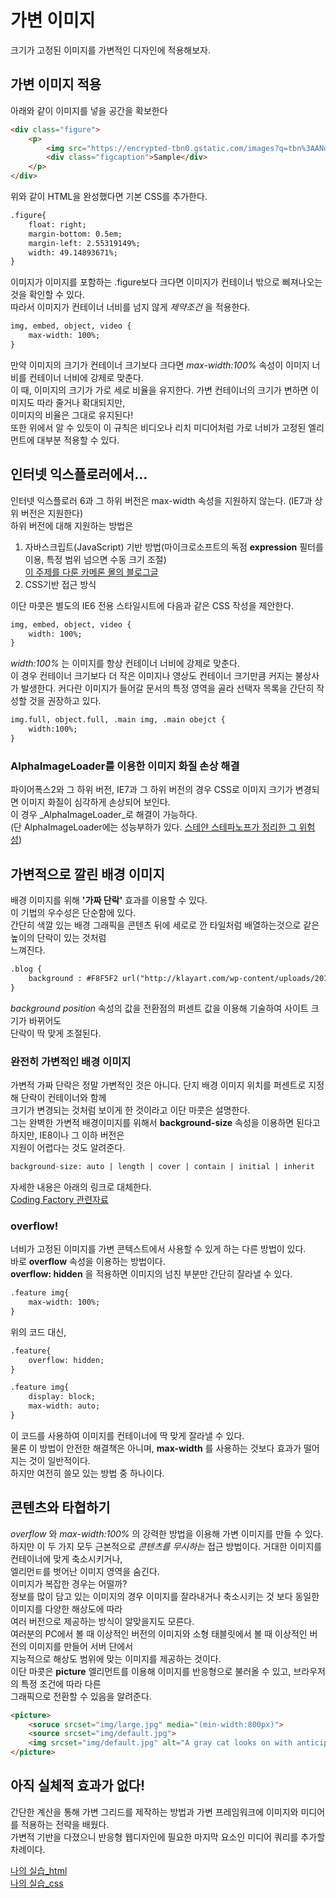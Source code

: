 # 가변 이미지  
크기가 고정된 이미지를 가변적인 디자인에 적용해보자.  

## 가변 이미지 적용  
아래와 같이 이미지를 넣을 공간을 확보한다
```html
<div class="figure">
    <p>
        <img src="https://encrypted-tbn0.gstatic.com/images?q=tbn%3AANd9GcTUipmhR5VeV5-h0vGDPKK85SaUQY-7t8WJnbs84Ttevmjq102-" alt="">
        <div class="figcaption">Sample</div>
    </p>
</div>
```

위와 같이 HTML을 완성했다면 기본 CSS를 추가한다.
```html
.figure{
    float: right;
    margin-bottom: 0.5em;
    margin-left: 2.55319149%;
    width: 49.14893671%;
}
```  
이미지가 이미지를 포함하는 .figure보다 크다면 이미지가 컨테이너 밖으로 삐져나오는 것을 확인할 수 있다.  
따라서 이미지가 컨테이너 너비를 넘지 않게 _제약조건_ 을 적용한다.  
```html
img, embed, object, video {
    max-width: 100%;
}
```
만약 이미지의 크기가 컨테이너 크기보다 크다면 _max-width:100%_ 속성이 이미지 너비를 컨테이너 너비에 강제로 맞춘다.  
이 때, 이미지의 크기가 가로 세로 비율을 유지한다. 가변 컨테이너의 크기가 변하면 이미지도 따라 줄거나 확대되지만,  
이미지의 비율은 그대로 유지된다!  
또한 위에서 알 수 있듯이 이 규칙은 비디오나 리치 미디어처럼 가로 너비가 고정된 엘리먼트에 대부분 적용할 수 있다. 

## 인터넷 익스플로러에서...
인터넷 익스플로러 6과 그 하위 버전은 max-width 속성을 지원하지 않는다. (IE7과 상위 버전은 지원한다)  
하위 버전에 대해 지원하는 방법은
1. 자바스크립트(JavaScript) 기반 방법(마이크로소프트의 독점 __expression__ 필터를 이용, 특정 범위 넘으면 수동 크기 조절)    
[이 주제를 다룬 카메론 몰의 블로그글](http://bkaprt.com/rwd2/14/)
2. CSS기반 접근 방식  

이단 마콧은 별도의 IE6 전용 스타일시트에 다음과 같은 CSS 작성을 제안한다.  
```html
img, embed, object, video {
    width: 100%;
}
```
_width:100%_ 는 이미지를 항상 컨테이너 너비에 강제로 맞춘다.  
이 경우 컨테이너 크기보다 더 작은 이미지나 영상도 컨테이너 크기만큼 커지는 불상사가 발생한다.
커다란 이미지가 들어갈 문서의 특정 영역을 골라 선택자 목록을 간단히 작성할 것을 권장하고 있다.  
```html
img.full, object.full, .main img, .main obejct {
    width:100%;
}
```

### AlphaImageLoader를 이용한 이미지 화질 손상 해결  
파이어폭스2와 그 하위 버전, IE7과 그 하위 버전의 경우 CSS로 이미지 크기가 변경되면 이미지 화질이 심각하게 손상되어 보인다.      
이 경우 _AlphaImageLoader_로 해결이 가능하다.   
(단 AlphaImageLoader에는 성능부하가 있다. [스테얀 스테파노프가 정리한 그 위험성](https://bkaprt.com/rwd/17/))  


## 가변적으로 깔린 배경 이미지  
배경 이미지를 위해  __'가짜 단락'__  효과를 이용할 수 있다.    
이 기법의 우수성은 단순함에 있다.  
간단히 색깔 있는 배경 그래픽을 콘텐츠 뒤에 세로로 깐 타일처럼 배열하는것으로 같은 높이의 단락이 있는 것처럼     
느껴진다.
```html
.blog {
    background : #F8F5F2 url("http://klayart.com/wp-content/uploads/2017/04/klayart-prd-cat-4-5-1.jpg") repeat-y 63.111111111% 0;
}
```
_background position_ 속성의 값을 전환점의 퍼센트 값을 이용해 기술하여 사이트 크기가 바뀌어도   
단락이 딱 맞게 조절된다.

### 완전히 가변적인 배경 이미지  
가변적 가짜 단락은 정말 가변적인 것은 아니다. 단지 배경 이미지 위치를 퍼센트로 지정해 단락이 컨테이너와 함께  
크기가 변경되는 것처럼 보이게 한 것이라고 이단 마콧은 설명한다.  
그는 완벽한 가변적 배경이미지를 위해서 __background-size__ 속성을 이용하면 된다고 하지만, IE8이나 그 이하 버전은  
지원이 어렵다는 것도 알려준다.  
```html
background-size: auto | length | cover | contain | initial | inherit
```
자세한 내용은 아래의 링크로 대체한다.  
[Coding Factory 관련자료](https://www.codingfactory.net/10559)  

### overflow!
너비가 고정된 이미지를 가변 콘텍스트에서 사용할 수 있게 하는 다른 방법이 있다.  
바로 __overflow__ 속성을 이용하는 방법이다.  
__overflow: hidden__ 을 적용하면 이미지의 넘친 부분만 간단히 잘라낼 수 있다.
```html
.feature img{
    max-width: 100%;
}
```
위의 코드 대신,
```html
.feature{
    overflow: hidden;
}

.feature img{
    display: block;
    max-width: auto;
}
```
이 코드를 사용하여 이미지를 컨테이너에 딱 맞게 잘라낼 수 있다.  
물론 이 방법이 안전한 해결책은 아니며, __max-width__ 를 사용하는 것보다 효과가 떨어지는 것이 일반적이다.  
하지만 여전히 쓸모 있는 방법 중 하나이다.

## 콘텐츠와 타협하기
_overflow_ 와 _max-width:100%_ 의 강력한 방법을 이용해 가변 이미지를 만들 수 있다.  
하지만 이 두 가지 모두 근본적으로 _콘텐츠를 무시하는_ 접근 방법이다. 거대한 이미지를 컨테이너에 맞게 축소시키거나,  
엘리먼ㅌ를 벗어난 이미지 영역을 숨긴다.  
이미지가 복잡한 경우는 어떨까?  
정보를 많이 담고 있는 이미지의 경우 이미지를 잘라내거나 축소시키는 것 보다 동일한 이미지를 다양한 해상도에 따라  
여러 버전으로 제공하는 방식이 알맞을지도 모른다.  
여러분의 PC에서 볼 때 이상적인 버전의 이미지와 소형 태블릿에서 볼 때 이상적인 버전의 이미지를 만들어 서버 단에서  
지능적으로 해상도 범위에 맞는 이미지를 제공하는 것이다.  
이단 마콧은 __picture__ 엘리먼트를 이용해  이미지를 반응형으로 불러올 수 있고, 브라우저의 특정 조건에 따라 다른  
그래픽으로 전환할 수 있음을 알려준다.
```html
<picture>
    <soruce srcset="img/large.jpg" media="(min-width:800px)">
    <source srcset="img/default.jpg">
    <img srcset="img/default.jpg" alt="A gray cat looks on with anticipation">
</picture>
```

## 아직 실체적 효과가 없다!
간단한 계산을 통해 가변 그리드를 제작하는 방법과 가변 프레임워크에 이미지와 미디어를 적용하는 전략을 배웠다.  
가변적 기반을 다졌으니 반응형 웹디자인에 필요한 마지막 요소인 미디어 쿼리를 추가할 차례이다.  

[나의 실습_html](html/img.html)  
[나의 실습_css](css/img_css.css)